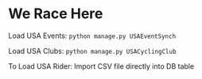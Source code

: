 # We Race Here

Load USA Events:
``python manage.py USAEventSynch``

Load USA Clubs:
``python manage.py USACyclingClub``

To Load USA Rider:
Import CSV file directly into DB table